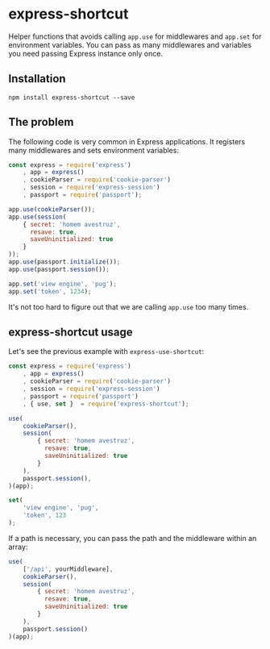 # express-shortcut

Helper functions that avoids calling `app.use` for middlewares and `app.set` for environment variables. You can pass as many middlewares and variables you need passing Express instance only once. 

## Installation

```
npm install express-shortcut --save
```

## The problem

The following code is very common in Express applications. It registers many middlewares and sets environment variables:

```javascript
const express = require('express')
    , app = express()
    , cookieParser = require('cookie-parser')
    , session = require('express-session')
    , passport = require('passport');

app.use(cookieParser());
app.use(session(
	{ secret: 'homem avestruz', 
	  resave: true, 
	  saveUninitialized: true 
	}
));
app.use(passport.initialize());
app.use(passport.session());

app.set('view engine', 'pug');
app.set('token', 1234);
```

It's not too hard to figure out that we are calling `app.use` too many times. 

## express-shortcut usage 

Let's see the previous example with `express-use-shortcut`:

```javascript
const express = require('express')
    , app = express()
    , cookieParser = require('cookie-parser')
    , session = require('express-session')
    , passport = require('passport')
    , { use, set }  = require('express-shortcut');

use(
    cookieParser(),
    session(
        { secret: 'homem avestruz', 
          resave: true, 
          saveUninitialized: true 
        }
    ),
    passport.session(),
)(app);

set(
    'view engine', 'pug',
    'token', 123
);
```

If a path is necessary, you can pass the path and the middleware within an array:

```javascript
use(
    ['/api', yourMiddleware],
    cookieParser(),
    session(
        { secret: 'homem avestruz', 
          resave: true, 
          saveUninitialized: true 
        }
    ),
    passport.session()
)(app);
```



